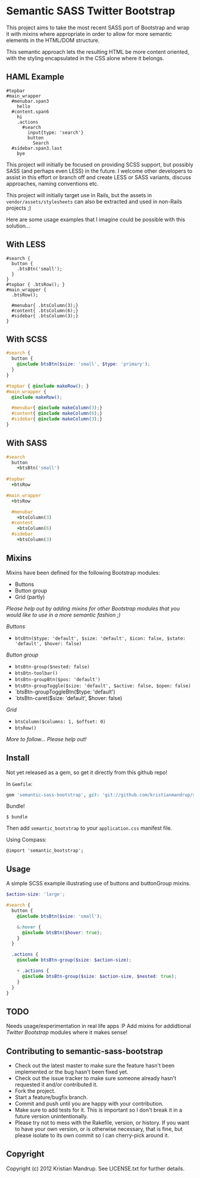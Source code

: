 # Semantic SASS Twitter Bootstrap

This project aims to take the most recent SASS port of Bootstrap and wrap it with mixins where appropriate in order to allow for more semantic elements in the HTML/DOM structure. 

This semantic approach lets the resulting HTML be more content oriented, with the styling encapsulated in the CSS alone where it belongs.

## HAML Example

```haml
#topbar
#main_wrapper
  #menubar.span3
    hello
  #content.span6
    hi
    .actions
      #search
        input{type: 'search'}
        button
          Search
  #sidebar.span3.last
    bye
```

This project will initially be focused on providing SCSS support, but possibly SASS (and perhaps even LESS) in the future. I welcome other developers to assist in this effort or branch off and create LESS or SASS variants, discuss approaches, naming conventions etc.

This project will initially target use in Rails, but the assets in `vendor/assets/stylesheets` can also be extracted and used in non-Rails projects ;)

Here are some usage examples that I imagine could be possible with this solution... 


## With LESS

```less
#search {
  button {
    .btsBtn('small');
  }
}
#topbar { .btsRow(); }
#main_wrapper { 
  .btsRow();

  #menubar{ .btsColumn(3);}
  #content{ .btsColumn(6);}
  #sidebar{ .btsColumn(3);}
}  
```

## With SCSS

```scss
#search {
  button {
    @include btsBtn($size: 'small', $type: 'primary');
  }
}

#topbar { @include makeRow(); }
#main_wrapper { 
  @include makeRow();

  #menubar{ @include makeColumn(3);}
  #content{ @include makeColumn(6);}
  #sidebar{ @include makeColumn(3);}
}  
```

## With SASS

```sass
#search
  button
    +btsBtn('small')
  
#topbar 
  +btsRow

#main_wrapper
  +btsRow

  #menubar
    +btsColumn(3)
  #content
    +btsColumn(6)
  #sidebar
    +btsColumn(3)
```

## Mixins

Mixins have been defined for the following Bootstrap modules:

* Buttons
* Button group
* Grid (partly)

_Please help out by adding mixins for other Bootstrap modules that you would like to use in a more semantic fashion ;)_

*Buttons*

* `btsBtn($type: 'default', $size: 'default', $icon: false, $state: 'default', $hover: false)`

*Button group*

* `btsBtn-group($nested: false)`
* `btsBtn-toolbar()`
* `btsBtn-groupBtn($pos: 'default')`
* `btsBtn-groupToggle($size: 'default', $active: false, $open: false)`
* `btsBtn-groupToggleBtn($type: 'default')
* `btsBtn-caret($size: 'default', $hover: false)

*Grid*

* `btsColumn($columns: 1, $offset: 0)`
* `btsRow()`

_More to follow... Please help out!_

## Install

Not yet released as a gem, so get it directly from this github repo!

In `Gemfile`:

```ruby
gem 'semantic-sass-bootstrap', git: 'git://github.com/kristianmandrup/semantic-sass-bootstrap.git'
```

Bundle!

`$ bundle`

Then add `semantic_bootstrap` to your `application.css` manifest file.

Using Compass:

`@import 'semantic_bootstrap';`

## Usage

A simple SCSS example illustrating use of buttons and buttonGroup mixins.

```scss
$action-size: 'large';

#search {
  button {
    @include btsBtn($size: 'small');

    &:hover {
      @include btsBtn($hover: true);      
    }
  }

  .actions {
    @include btsBtn-group($size: $action-size);

    + .actions {
      @include btsBtn-group($size: $action-size, $nested: true);      
    }
  }
}
```

## TODO

Needs usage/experimentation in real life apps :P
Add mixins for addidtional _Twitter Bootstrap_ modules where it makes sense!

## Contributing to semantic-sass-bootstrap
 
* Check out the latest master to make sure the feature hasn't been implemented or the bug hasn't been fixed yet.
* Check out the issue tracker to make sure someone already hasn't requested it and/or contributed it.
* Fork the project.
* Start a feature/bugfix branch.
* Commit and push until you are happy with your contribution.
* Make sure to add tests for it. This is important so I don't break it in a future version unintentionally.
* Please try not to mess with the Rakefile, version, or history. If you want to have your own version, or is otherwise necessary, that is fine, but please isolate to its own commit so I can cherry-pick around it.

## Copyright

Copyright (c) 2012 Kristian Mandrup. See LICENSE.txt for
further details.

